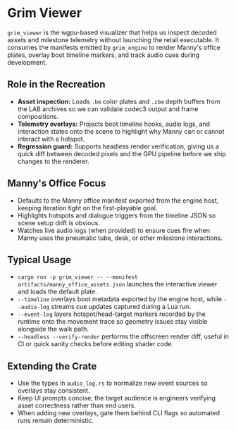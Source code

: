 # Grim Viewer

`grim_viewer` is the wgpu-based visualizer that helps us inspect decoded assets
and milestone telemetry without launching the retail executable. It consumes the
manifests emitted by `grim_engine` to render Manny's office plates, overlay boot
timeline markers, and track audio cues during development.

## Role in the Recreation
- **Asset inspection:** Loads `.bm` color plates and `.zbm` depth buffers from
  the LAB archives so we can validate codec3 output and frame compositions.
- **Telemetry overlays:** Projects boot timeline hooks, audio logs, and
  interaction states onto the scene to highlight why Manny can or cannot
  interact with a hotspot.
- **Regression guard:** Supports headless render verification, giving us a quick
  diff between decoded pixels and the GPU pipeline before we ship changes to the
  renderer.

## Manny's Office Focus
- Defaults to the Manny office manifest exported from the engine host, keeping
  iteration tight on the first-playable goal.
- Highlights hotspots and dialogue triggers from the timeline JSON so scene
  setup drift is obvious.
- Watches live audio logs (when provided) to ensure cues fire when Manny uses
  the pneumatic tube, desk, or other milestone interactions.

## Typical Usage
- `cargo run -p grim_viewer -- --manifest artifacts/manny_office_assets.json`
  launches the interactive viewer and loads the default plate.
- `--timeline` overlays boot metadata exported by the engine host, while
  `--audio-log` streams cue updates captured during a Lua run.
- `--event-log` layers hotspot/head-target markers recorded by the runtime
  onto the movement trace so geometry issues stay visible alongside the walk path.
- `--headless --verify-render` performs the offscreen render diff, useful in CI
  or quick sanity checks before editing shader code.

## Extending the Crate
- Use the types in `audio_log.rs` to normalize new event sources so overlays
  stay consistent.
- Keep UI prompts concise; the target audience is engineers verifying asset
  correctness rather than end users.
- When adding new overlays, gate them behind CLI flags so automated runs remain
  deterministic.
